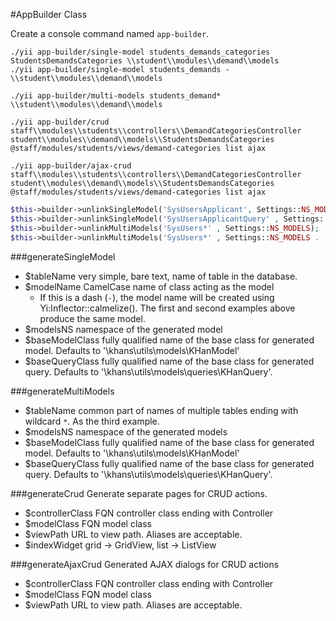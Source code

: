 #AppBuilder Class

Create a console command named `app-builder`.

```
./yii app-builder/single-model students_demands_categories StudentsDemandsCategories \\student\\modules\\demand\\models
./yii app-builder/single-model students_demands - \\student\\modules\\demand\\models

./yii app-builder/multi-models students_demand* \\student\\modules\\demand\\models

./yii app-builder/crud staff\\modules\\students\\controllers\\DemandCategoriesController student\\modules\\demand\\models\\StudentsDemandsCategories @staff/modules/students/views/demand-categories list ajax

./yii app-builder/ajax-crud staff\\modules\\students\\controllers\\DemandCategoriesController student\\modules\\demand\\models\\StudentsDemandsCategories @staff/modules/students/views/demand-categories list ajax
```
```php
$this->builder->unlinkSingleModel('SysUsersApplicant', Settings::NS_MODELS );
$this->builder->unlinkSingleModel('SysUsersApplicantQuery' , Settings::NS_MODELS . '\\queries');
$this->builder->unlinkMultiModels('SysUsers*' , Settings::NS_MODELS);
$this->builder->unlinkMultiModels('SysUsers*' , Settings::NS_MODELS . '\\queries');

```
###generateSingleModel
+ $tableName very simple, bare text, name of table in the database.
+ $modelName CamelCase name of class acting as the model
   - If this is a dash (`-`), the model name will be created using Yi:Inflector::calmelize(). The first and second examples above produce the same model.
+ $modelsNS namespace of the generated model
+ $baseModelClass fully qualified name of the base class for generated model. Defaults to '\\khans\\utils\\models\\KHanModel' 
+ $baseQueryClass fully qualified name of the base class for generated query. Defaults to '\\khans\\utils\\models\\queries\\KHanQuery'.

###generateMultiModels
+ $tableName common part of names of multiple tables ending with wildcard `*`. As the third example.
+ $modelsNS namespace of the generated models
+ $baseModelClass fully qualified name of the base class for generated model. Defaults to '\\khans\\utils\\models\\KHanModel' 
+ $baseQueryClass fully qualified name of the base class for generated query. Defaults to '\\khans\\utils\\models\\queries\\KHanQuery'.

###generateCrud
Generate separate pages for CRUD actions. 
+ $controllerClass FQN controller class ending with Controller 
+ $modelClass FQN model class
+ $viewPath URL to view path. Aliases are acceptable.
+ $indexWidget grid -> GridView, list -> ListView

###generateAjaxCrud
Generated AJAX dialogs for CRUD actions
+ $controllerClass FQN controller class ending with Controller 
+ $modelClass FQN model class
+ $viewPath URL to view path. Aliases are acceptable.

